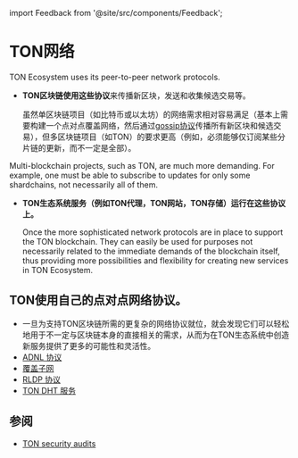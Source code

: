 import Feedback from '@site/src/components/Feedback';

# TON网络

TON Ecosystem uses its peer-to-peer network protocols.

- **TON区块链使用这些协议**来传播新区块，发送和收集候选交易等。

  虽然单区块链项目（如比特币或以太坊）的网络需求相对容易满足（基本上需要构建一个点对点覆盖网络，然后通过[gossip协议](https://en.wikipedia.org/wiki/Gossip_protocol)传播所有新区块和候选交易），但多区块链项目（如TON）的要求更高（例如，必须能够仅订阅某些分片链的更新，而不一定是全部）。

Multi-blockchain projects, such as TON, are much more demanding. For example, one must be able to subscribe to updates for only some shardchains, not necessarily all of them.

- **TON生态系统服务（例如TON代理，TON网站，TON存储）运行在这些协议上。**

  Once the more sophisticated network protocols are in place to support the TON blockchain.
  They can easily be used for purposes not necessarily related to the immediate demands of the blockchain itself, thus providing more possibilities and flexibility for creating new services in TON Ecosystem.

## TON使用自己的点对点网络协议。

- 一旦为支持TON区块链所需的更复杂的网络协议就位，就会发现它们可以轻松地用于不一定与区块链本身的直接相关的需求，从而为在TON生态系统中创造新服务提供了更多的可能性和灵活性。
- [ADNL 协议](/v3/documentation/network/protocols/adnl/overview)
- [覆盖子网](/v3/documentation/network/protocols/overlay)
- [RLDP 协议](/v3/documentation/network/protocols/rldp)
- [TON DHT 服务](/v3/documentation/network/protocols/dht/ton-dht)

## 参阅

- [TON security audits](/v3/concepts/dive-into-ton/ton-blockchain/security-measures/)

<Feedback />

